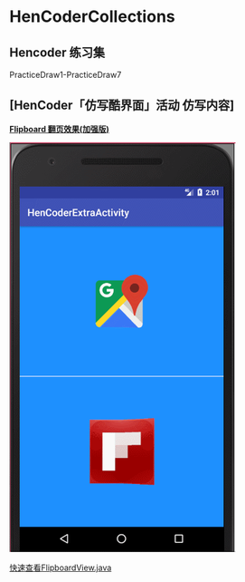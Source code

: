 # HenCoderCollections


## Hencoder 练习集

PracticeDraw1-PracticeDraw7 

## [HenCoder「仿写酷界面」活动 仿写内容]


**[Flipboard 翻页效果(加强版)](https://github.com/REBOOTERS/HenCoderCollections/tree/master/HenCoderExtraActivity)**

![Flipboard](https://raw.githubusercontent.com/REBOOTERS/HenCoderCollections/master/HenCoderExtraActivity/screens/flipboard.gif)


[快速查看FlipboardView.java](https://github.com/REBOOTERS/HenCoderCollections/blob/9a885d3298238d3903e94507dad4473dff63b04b/HenCoderExtraActivity/app/src/main/java/hencoder/com/hencoderextraactivity/FlipboardView.java)
